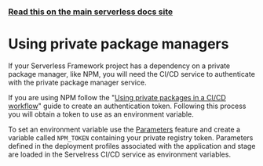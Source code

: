 <!--
title: Serverless Dashboard - CI/CD Private Package Manager (NPM)
menuText: Private Packages
menuOrder: 6
layout: Doc
-->

<!-- DOCS-SITE-LINK:START automatically generated  -->

### [Read this on the main serverless docs site](https://serverless.com/framework/docs/dashboard/cicd/private-packages/)

<!-- DOCS-SITE-LINK:END -->

# Using private package managers

If your Serverless Framework project has a dependency on a private package manager, like NPM, you will need the CI/CD
service to authenticate with the private package manager service.

If you are using NPM follow the "[Using private packages in a CI/CD workflow](https://docs.npmjs.com/using-private-packages-in-a-ci-cd-workflow)"
guide to create an authentication token. Following this process you will obtain a token to use as an environment
variable.

To set an environment variable use the [Parameters](/docs/dashboard/parameters/) feature and create a variable called
`NPM_TOKEN` containing your private registry token. Parameters defined in the deployment profiles associated with the
application and stage are loaded in the Servelress CI/CD service as environment variables.
